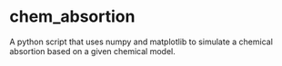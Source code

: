 # chem_absortion
A python script that uses numpy and matplotlib to simulate a chemical absortion  based on a given chemical model.
